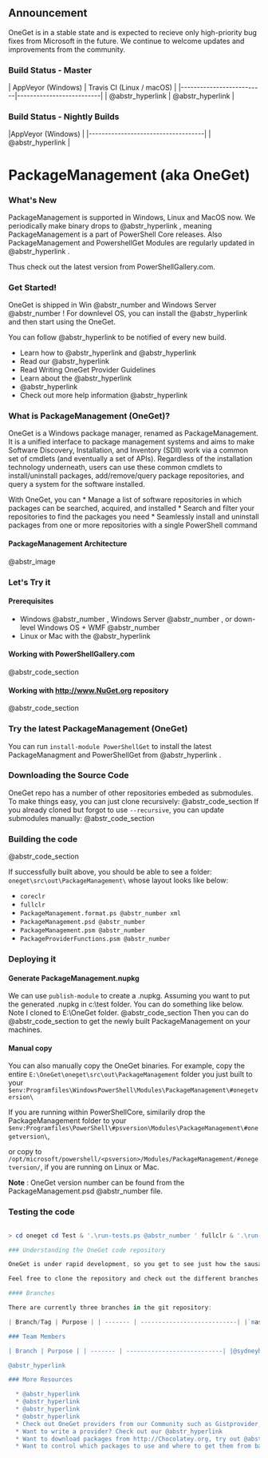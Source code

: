 ## Announcement

OneGet is in a stable state and is expected to recieve only high-priority bug fixes from Microsoft in the future. We continue to welcome updates and improvements from the community. 

### Build Status - Master

| AppVeyor (Windows) | Travis CI (Linux / macOS) | |--------------------------|--------------------------| | @abstr_hyperlink | @abstr_hyperlink |

### Build Status - Nightly Builds

|AppVeyor (Windows) | |------------------------------------| | @abstr_hyperlink |

# PackageManagement (aka OneGet)

### What's New

PackageManagement is supported in Windows, Linux and MacOS now. We periodically make binary drops to @abstr_hyperlink , meaning PackageManagement is a part of PowerShell Core releases. Also PackageManagement and PowershellGet Modules are regularly updated in @abstr_hyperlink .

Thus check out the latest version from PowerShellGallery.com.

### Get Started!

OneGet is shipped in Win @abstr_number and Windows Server @abstr_number ! For downlevel OS, you can install the @abstr_hyperlink and then start using the OneGet.

You can follow @abstr_hyperlink to be notified of every new build.

  * Learn how to @abstr_hyperlink and @abstr_hyperlink 
  * Read our @abstr_hyperlink 
  * Read Writing OneGet Provider Guidelines
  * Learn about the @abstr_hyperlink 
  * @abstr_hyperlink 
  * Check out more help information @abstr_hyperlink 



### What is PackageManagement (OneGet)?

OneGet is a Windows package manager, renamed as PackageManagement. It is a unified interface to package management systems and aims to make Software Discovery, Installation, and Inventory (SDII) work via a common set of cmdlets (and eventually a set of APIs). Regardless of the installation technology underneath, users can use these common cmdlets to install/uninstall packages, add/remove/query package repositories, and query a system for the software installed.

With OneGet, you can * Manage a list of software repositories in which packages can be searched, acquired, and installed * Search and filter your repositories to find the packages you need * Seamlessly install and uninstall packages from one or more repositories with a single PowerShell command

#### PackageManagement Architecture

@abstr_image 

  


### Let's Try it

#### Prerequisites

  * Windows @abstr_number , Windows Server @abstr_number , or down-level Windows OS + WMF @abstr_number 
  * Linux or Mac with the @abstr_hyperlink 



#### Working with PowerShellGallery.com

@abstr_code_section 

#### Working with http://www.NuGet.org repository

@abstr_code_section 

### Try the latest PackageManagement (OneGet)

You can run `install-module PowerShellGet` to install the latest PackageManagment and PowerShellGet from @abstr_hyperlink .

### Downloading the Source Code

OneGet repo has a number of other repositories embeded as submodules. To make things easy, you can just clone recursively: @abstr_code_section If you already cloned but forgot to use `--recursive`, you can update submodules manually: @abstr_code_section 

### Building the code

@abstr_code_section 

If successfully built above, you should be able to see a folder: `oneget\src\out\PackageManagement\` whose layout looks like below:

  * `coreclr`
  * `fullclr`
  * `PackageManagement.format.ps @abstr_number xml`
  * `PackageManagement.psd @abstr_number`
  * `PackageManagement.psm @abstr_number`
  * `PackageProviderFunctions.psm @abstr_number`



### Deploying it

#### Generate PackageManagement.nupkg

We can use `publish-module` to create a .nupkg. Assuming you want to put the generated .nupkg in c:\test folder. You can do something like below. Note I cloned to E:\OneGet folder. @abstr_code_section Then you can do @abstr_code_section to get the newly built PackageManagement on your machines.

#### Manual copy

You can also manually copy the OneGet binaries. For example, copy the entire `E:\OneGet\oneget\src\out\PackageManagement` folder you just built to your `$env:Programfiles\WindowsPowerShell\Modules\PackageManagement\#onegetversion\`

If you are running within PowerShellCore, similarily drop the PackageManagement folder to your `$env:Programfiles\PowerShell\#psversion\Modules\PackageManagement\#onegetversion\`,

or copy to `/opt/microsoft/powershell/<psversion>/Modules/PackageManagement/#onegetversion/`, if you are running on Linux or Mac.

**Note** : OneGet version number can be found from the PackageManagement.psd @abstr_number file.

### Testing the code

```PowerShell

> cd oneget cd Test & '.\run-tests.ps @abstr_number ' fullclr & '.\run-tests.ps @abstr_number ' coreclr ```

### Understanding the OneGet code repository

OneGet is under rapid development, so you get to see just how the sausage is being made. I try to keep the master branch clean and buildable, but my own working branch can get pretty damn wild and I make no bones about some of this. I work fast, I make big changes, and I try to keep my eye on the target.

Feel free to clone the repository and check out the different branches:

#### Branches

There are currently three branches in the git repository:

| Branch/Tag | Purpose | | ------- | ---------------------------| |`master`| The `master` branch is where the daily builds of OneGet will be made from. | |`WMF @abstr_number _RTM`| The `WMF @abstr_number _RTM` tag is to mark the WMF @abstr_number . @abstr_number RTM release point. | |`TP @abstr_number`| The `TP @abstr_number` tag is to mark the TP @abstr_number release point. | |`wip`| The `wip` branch is where the current **unstable** and **not-likely-working** coding is taking place. This lets you see where I'm at before stuff actually hits the master branch. Fun to read, but really, the wild-west of code branches. |

### Team Members

| Branch | Purpose | | ------- | ---------------------------| |@sydneyhsmith | Program Manager on OneGet. | |@jianyunt| Engineer owner on OneGet & its providers. | |@edyoung| Our engineer manager on OneGet. | |@alerickson| Engineer on the team. |

@abstr_hyperlink 

### More Resources

  * @abstr_hyperlink 
  * @abstr_hyperlink 
  * @abstr_hyperlink 
  * @abstr_hyperlink 
  * Check out OneGet providers from our Community such as Gistprovider, OfficeProvider, @abstr_number Install and more from powershellgallery.com or simply run @abstr_hyperlink 
  * Want to write a provider? Check out our @abstr_hyperlink 
  * Want to download packages from http://Chocolatey.org, try out @abstr_hyperlink 
  * Want to control which packages to use and where to get them from based on your organization? Check out @abstr_hyperlink 


